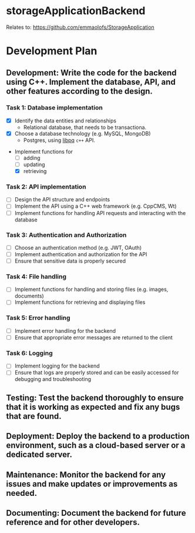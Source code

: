 # storageApplicationBackend
Relates to: https://github.com/emmaolofs/StorageApplication

# Development Plan

## Development: Write the code for the backend using C++. Implement the database, API, and other features according to the design.

### Task 1: Database implementation
- [x] Identify the data entities and relationships
  - Relational database, that needs to be transactiona.
- [x] Choose a database technology (e.g. MySQL, MongoDB)
  - Postgres, using [libpq](https://www.postgresql.org/docs/9.2/libpq.html) `c++` API.
- Implement functions for
  - [ ] adding
  - [ ] updating
  - [x] retrieving

### Task 2: API implementation
- [ ] Design the API structure and endpoints
- [ ] Implement the API using a C++ web framework (e.g. CppCMS, Wt)
- [ ] Implement functions for handling API requests and interacting with the database

### Task 3: Authentication and Authorization
- [ ] Choose an authentication method (e.g. JWT, OAuth)
- [ ] Implement authentication and authorization for the API
- [ ] Ensure that sensitive data is properly secured

### Task 4: File handling
- [ ] Implement functions for handling and storing files (e.g. images, documents)
- [ ] Implement functions for retrieving and displaying files

### Task 5: Error handling
- [ ] Implement error handling for the backend
- [ ] Ensure that appropriate error messages are returned to the client

### Task 6: Logging
- [ ] Implement logging for the backend
- [ ] Ensure that logs are properly stored and can be easily accessed for debugging and troubleshooting

## Testing: Test the backend thoroughly to ensure that it is working as expected and fix any bugs that are found.

## Deployment: Deploy the backend to a production environment, such as a cloud-based server or a dedicated server.

## Maintenance: Monitor the backend for any issues and make updates or improvements as needed.

## Documenting: Document the backend for future reference and for other developers.
